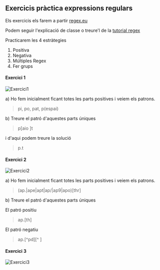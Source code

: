 ## Exercicis pràctica expressions regulars

Els exercicis els farem a partir [regex.eu](http://regex.sketchengine.eu "regex.eu")

Podem seguir l'explicació de classe o treure'l de la [tutorial regex](https://www.sketchengine.eu/guide/regular-expressions/ "tutorial regex")

Practicarem les 4 estràtegies
 1. Positiva
 2. Negativa
 3. Múltiples Regex
 4. Fer grups

#### Exercici 1

![Exercici1](ex1.png "Exercici1")

a) Ho fem inicialment ficant totes les parts positives i veiem els patrons.

 > pi, po, pat, p(espai)

b) Treure el patró d'aquestes parts úniques

 > p[aio ]t

 i d'aqui podem treure la solució

 > p.t


#### Exercici 2

![Exercici2](ex2.png "Exercici2")


a) Ho fem inicialment ficant totes les parts positives i veiem els patrons.

 > (ap.|ape|apt|ap\/|ap9|apo)[thr]

b) Treure el patró d'aquestes parts úniques

El patró positiu 

> ap.[th]

El patró negatiu

> ap.[^pd][^ ]

#### Exercici 3

![Exercici3](ex3.png "Exercici3")


